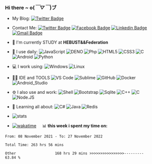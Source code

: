 ### Hi there  ~ o(*￣▽￣*)ブ
- My Blog: [![Twitter Badge](https://img.shields.io/badge/Blog-https%3A%2F%2Fblog.jiawei.xin-yellowgreen)](https://blog.jiawei.xin)

- Contact Me:
[![Twitter Badge](https://img.shields.io/badge/-xinjiawei3-blue?style=plastic&logo=Twitter&logoColor=white&link=https://twitter.com/xinjiawei3/)](https://twitter.com/xinjiawei3/)
[![Facebook Badge](https://img.shields.io/badge/-xinjiawei-blue?style=plastic&logo=Facebook&logoColor=white&link=https://www.facebook.com/jiawei.xin.501)](https://www.facebook.com/jiawei.xin.501)
[![Linkedin Badge](https://img.shields.io/badge/-jiaweixin-blue?style=plastic&logo=Linkedin&logoColor=white&link=https://www.linkedin.com/in/jiaweixin-a58941104/)](https://www.linkedin.com/in/jiaweixin-a58941104/)
[![Gmail Badge](https://img.shields.io/badge/-xinjiawei@mb6.top-c14438?style=plastic&logo=Gmail&logoColor=white&link=mailto:xinjiawei@mb6.top)](mailto:xinjiawei@mb6.top)

- 🏢 I'm currently STUDY at **HEBUST&&Federation**
- 🚀 I use daily:
  ![JavaScript](https://img.shields.io/badge/-JavaScript-black?style=plastic&logo=javascript)
  ![DENO](https://img.shields.io/badge/-deno-black?style=plastic&logo=DENO) 
  ![Php](https://img.shields.io/badge/-php-394989?style=plastic&logo=php) 
  ![HTML5](https://img.shields.io/badge/-HTML5-E34F26?style=plastic&logo=html5&logoColor=white)
  ![CSS3](https://img.shields.io/badge/-CSS3-1572B6?style=plastic&logo=css3)
  ![C](https://img.shields.io/badge/-C-00599C?style=plastic&logo=c)
  ![Android](https://img.shields.io/badge/-Android-black?style=plastic&logo=android)
  ![Python](https://img.shields.io/badge/-Python-8fcfd1?style=plastic&logo=Python)

- 💻 I work using:
  ![Windows](https://img.shields.io/badge/Windows-0078D6?style=plastic&logo=windows&logoColor=white)
  ![Linux](https://img.shields.io/badge/Linux-FCC624?style=plastic&logo=linux&logoColor=black)
  
- 👩‍💻 IDE and TOOLS
  ![VS Code](https://img.shields.io/badge/-VS%20Code-007ACC?style=plastic&logo=visual-studio-code)
  ![Sublime](https://img.shields.io/badge/-Sublime-181717?style=plastic&logo=sublimetext)
  ![GitHub](https://img.shields.io/badge/-GitHub-181717?style=plastic&logo=github)
  ![Docker](https://img.shields.io/badge/-Docker-black?style=plastic&logo=docker)
  ![Android_Studio](https://img.shields.io/badge/Android_Studio-3DDC84?style=plastic&logo=android-studio&logoColor=white)
  
- ⚙️ I also use and work: 
   ![Shell](https://img.shields.io/badge/-Shell-blasck?style=plastic&logo=Shell)
   ![Bootstrap](https://img.shields.io/badge/-Bootstrap-563D7C?style=plastic&logo=bootstrap)
   ![Sqlite](https://img.shields.io/badge/-Sqlite-black?style=plastic&logo=sqlite)
   ![C++](https://img.shields.io/badge/-C++-00599C?style=plastic&logo=c)
   ![C](https://img.shields.io/badge/-C-00599C?style=plastic&logo=c)
   ![Node.JS](https://img.shields.io/badge/-Node.JS-black?style=plastic&logo=Node.js) 
- 🌱 Learning all about:
  ![C#](https://img.shields.io/badge/-C%23-00599C?style=plastic&logo=c)
  ![Java](https://img.shields.io/badge/Java-ED8B00?style=plastic&logo=java&logoColor=white) 
  ![Redis](https://img.shields.io/badge/-Redis-black?style=plastic&logo=redis)
- ![stats](https://github-readme-stats.vercel.app/api?username=xinjiawei)
 - [![wakatime](https://wakatime.com/badge/user/60583d7f-15e9-49c1-b4eb-dd05e1ccec37.svg)](https://wakatime.com/@60583d7f-15e9-49c1-b4eb-dd05e1ccec37) &nbsp;&nbsp;&nbsp;
  📊 **this week i spent my time on:**
<!--START_SECTION:waka-->

```text
From: 08 November 2021 - To: 27 November 2022

Total Time: 263 hrs 56 mins

Other                  168 hrs 29 mins >>>>>>>>>>>>>>>>---------   63.84 %
```

<!--END_SECTION:waka-->
